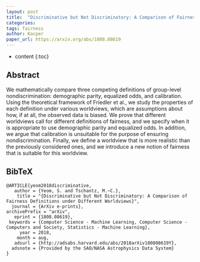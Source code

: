 ```yaml
---
layout: post
title:  "Discriminative but Not Discriminatory: A Comparison of Fairness Definitions under Different Worldviews"
categories:
tags: fairness
author: Kacper
paper_url: https://arxiv.org/abs/1808.08619
---
```


* content
{:toc}

## Abstract ##
We mathematically compare three competing definitions of group-level nondiscrimination: demographic parity, equalized odds, and calibration. Using the theoretical framework of Friedler et al., we study the properties of each definition under various worldviews, which are assumptions about how, if at all, the observed data is biased. We prove that different worldviews call for different definitions of fairness, and we specify when it is appropriate to use demographic parity and equalized odds. In addition, we argue that calibration is unsuitable for the purpose of ensuring nondiscrimination. Finally, we define a worldview that is more realistic than the previously considered ones, and we introduce a new notion of fairness that is suitable for this worldview.<!--more-->

## BibTeX ##
```
@ARTICLE{yeom2018discriminative,
   author = {Yeom, S. and Tschantz, M.~C.},
    title = "{Discriminative but Not Discriminatory: A Comparison of Fairness Definitions under Different Worldviews}",
  journal = {ArXiv e-prints},
archivePrefix = "arXiv",
   eprint = {1808.08619},
 keywords = {Computer Science - Machine Learning, Computer Science - Computers and Society, Statistics - Machine Learning},
     year = 2018,
    month = aug,
   adsurl = {http://adsabs.harvard.edu/abs/2018arXiv180808619Y},
  adsnote = {Provided by the SAO/NASA Astrophysics Data System}
}
```
